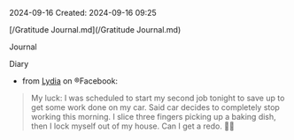 2024-09-16
Created: 2024-09-16 09:25

[/Gratitude Journal.md](/Gratitude Journal.md)

Journal

Diary 
- from [Lydia](/Lydia.md) on ®Facebook:
> My luck: I was scheduled to start my second job tonight to save up to get some work done on my car. Said car decides to completely stop working this morning. I slice three fingers picking up a baking dish, then I lock myself out of my house. Can I get a redo. 🤦‍♀️



